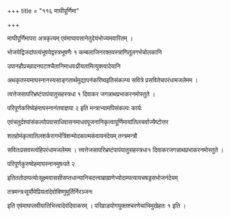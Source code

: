 +++
title = "११६ माघीपूर्णिमा"

+++

माघीपूर्णिमापरा अत्रकृत्यम् एवंमाघावसानेतुदेयंभोज्यमवारितम् ।

भोजयेद्विजदांपत्यंभूषयेद्वस्त्रभूषणैः १ कम्बलाजिनरक्तवस्त्राणितूलगर्भचोलकानि

उपानहौप्रच्छादनपटाश्चैतानिमाधवःप्रीयतामित्युक्त्वादेयानि

अथकृतस्यमाघस्नानस्यसाङ्गतार्थमुद्यापनंकरिष्यइतिसंकल्प्य सवित्रे प्रसवितेचपरंधामजलेमम ।

त्वत्तेजसापरिभ्रष्टंपापंयातुसहस्त्रधा १ दिवाकर जगन्नाथप्रभाकरनमोस्तुते ।

परिपूर्णकरिष्येहंमाघस्नानंतवाज्ञया २ इति मन्त्राभ्यामपिसंकल्पः कार्यः

एवंचतुर्दश्यांसंकल्पोपवासाधिवासनमाधवपूजनानिकृत्वापूर्णिमायांतिलचर्वाज्यैष्टोत्तर

शतहोमंकृत्वातिलशर्करागर्भत्रिंशन्मोदकात्मकंवायनंदेयम् तन्त्रमन्त्रौ

सवितःप्रसवस्त्वंहिपरंधामजलेमम । त्त्वत्तेजसापरिभ्रष्टंपापंयातुसहस्त्रधा१ दिवाकरजगन्नाथप्रभाकरनमोस्तुते ।

परिपूर्णकुरुष्वेहमाघस्नानमुषःपते २

इतिततोदम्पत्योःसूक्ष्मवाससीसप्तधान्यानिचदत्त्वाब्राह्मणेभ्योदाम्पत्यायचषड्रसभोजनंदेयम्

तत्रमन्त्रःसूर्योमेप्रियतांदेवोविष्णुमूर्तिर्निरञ्जनः

इति एवंमाघप्लवीयातिभित्त्वादेवंदिवाकरम् । परिव्राडयोगयुक्तश्चरणेचाभिमुखेहतः १ इति ।
